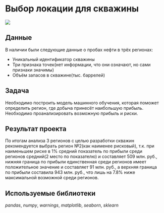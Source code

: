 # Выбор локации для скважины

![](https://img.shields.io/badge/status-completed-green])

## Данные

В наличии были следующие данные о пробах нефти в трёх регионах:
- Уникальный идентификатор скважины
- Три признака точек(нет информации, что они означают, но сами признаки значимы)
- Объём запасов в скважине(тыс. баррелей)

## Задача

Необходимо построить модель машинного обучения, которая поможет определить регион, где добыча принесёт наибольшую прибыль. Необходимо проанализировать возможную прибыль и риски.  

## Результат проекта

По итогам анализа 3 регионов с целью разработки скважин рекомендуется выбрать регион №2(как наименее рисковый), т.к. при наименьшем риске в 1% средний показатель по прибыли среди регионов средний(2 место по показателю) и составляет 509 млн. руб., нижняя граница по прибыли единственная среди регионов имеет положительное значение и составляет 91 млн. руб., а верхняя граница по прибыли составила 943 млн. руб., что лишь на 7.8% ниже максимальной возможной среди регионов.

## Используемые библиотеки
*pandas*, *numpy*, *warnings*, *matplotlib*, *seaborn*, *sklearn*
